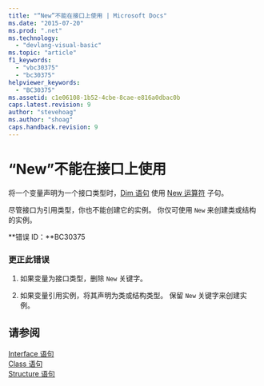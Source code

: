 ```yaml
---
title: "“New”不能在接口上使用 | Microsoft Docs"
ms.date: "2015-07-20"
ms.prod: ".net"
ms.technology: 
  - "devlang-visual-basic"
ms.topic: "article"
f1_keywords: 
  - "vbc30375"
  - "bc30375"
helpviewer_keywords: 
  - "BC30375"
ms.assetid: c1e06108-1b52-4cbe-8cae-e816a0dbac0b
caps.latest.revision: 9
author: "stevehoag"
ms.author: "shoag"
caps.handback.revision: 9
---
```

# “New”不能在接口上使用
将一个变量声明为一个接口类型时，[Dim 语句](../../visual-basic/language-reference/statements/dim-statement.md) 使用 [New 运算符](../../visual-basic/language-reference/operators/new-operator.md) 子句。  
  
 尽管接口为引用类型，你也不能创建它的实例。 你仅可使用 `New` 来创建类或结构的实例。  
  
 **错误 ID：**BC30375  
  
### 更正此错误  
  
1.  如果变量为接口类型，删除 `New` 关键字。  
  
2.  如果变量引用实例，将其声明为类或结构类型。 保留 `New` 关键字来创建实例。  
  
## 请参阅  
 [Interface 语句](../../visual-basic/language-reference/statements/interface-statement.md)   
 [Class 语句](../../visual-basic/language-reference/statements/class-statement.md)   
 [Structure 语句](../../visual-basic/language-reference/statements/structure-statement.md)